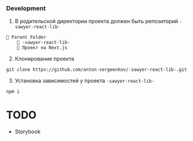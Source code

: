 ### Development
1. В родительской директории проекта должен быть репозиторий `-sawyer-react-lib-`
```
📂 Parent Folder
    📑 -sawyer-react-lib-
    📑 Проект на Next.js
```

2. Клонирование проекта
```
git clone https://github.com/anton-sergeenkov/-sawyer-react-lib-.git
```

3. Установка зависимостей у проекта `-sawyer-react-lib-`
```
npm i
```

# TODO
- Storybook
